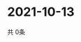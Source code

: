# 2021-10-13
  共 0条

  <!-- BEGIN -->
  <!-- 最后更新时间Wed Oct 13 2021 19:02:22 GMT+0000 (Coordinated Universal Time) -->
  
  <!-- END -->
  
  